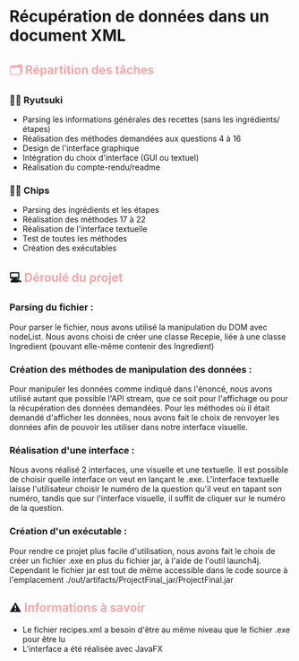 # Récupération de données dans un document XML

## <span style="color:#f1a8a9">🗂️ Répartition des tâches</span>

### 🧑‍💻 Ryutsuki

- Parsing les informations générales des recettes (sans les ingrédients/étapes)
- Réalisation des méthodes demandées aux questions 4 à 16
- Design de l'interface graphique
- Intégration du choix d'interface (GUI ou textuel)
- Réalisation du compte-rendu/readme

### 👩‍💻 Chips

- Parsing des ingrédients et les étapes
- Réalisation des méthodes 17 à 22
- Réalisation de l'interface textuelle
- Test de toutes les méthodes
- Création des exécutables

## 💻 <span style="color:#f1a8a9">Déroulé du projet</span>

### Parsing du fichier :

Pour parser le fichier, nous avons utilisé la manipulation du DOM avec nodeList. Nous avons choisi de créer une classe Recepie, liée à une classe Ingredient (pouvant elle-même contenir des Ingredient)

### Création des méthodes de manipulation des données :

Pour manipuler les données comme indiqué dans l'énoncé, nous avons utilisé autant que possible l'API stream, que ce soit pour l'affichage ou pour la récupération des données demandées. Pour les méthodes où il était demandé d'afficher les données, nous avons fait le choix de renvoyer les données afin de pouvoir les utiliser dans notre interface visuelle.

### Réalisation d'une interface :

Nous avons réalisé 2 interfaces, une visuelle et une textuelle. Il est possible de choisir quelle interface on veut en lançant le .exe. L'interface textuelle laisse l'utilisateur choisir le numéro de la question qu'il veut en tapant son numéro, tandis que sur l'interface visuelle, il suffit de cliquer sur le numéro de la question.

### Création d'un exécutable :

Pour rendre ce projet plus facile d'utilisation, nous avons fait le choix de créer un fichier .exe en plus du fichier jar, à l'aide de l'outil launch4j. Cependant le fichier jar est tout de même accessible dans le code source à l'emplacement ./out/artifacts/ProjectFinal_jar/ProjectFinal.jar

## ⚠️<span style="color:#f1a8a9"> Informations à savoir</span>

- Le fichier recipes.xml a besoin d'être au même niveau que le fichier .exe pour être lu
- L'interface a été réalisée avec JavaFX
